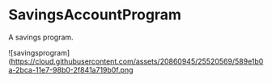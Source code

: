 # SavingsAccountProgram

A savings program.

![savingsprogram](https://cloud.githubusercontent.com/assets/20860945/25520569/589e1b0a-2bca-11e7-98b0-2f841a719b0f.png
